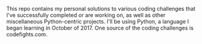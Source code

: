 This repo contains my personal solutions to various coding challenges that I've successfully completed or are working on, as well as other miscellaneous Python-centric projects. I'll be using Python, a language I began learning in October of 2017. One source of the coding challenges is codefights.com.
